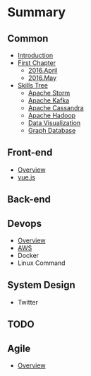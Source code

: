 # Summary

## Common

* [Introduction](README.md)
* [First Chapter](chapter1.md)
  * [2016.April](2016april.md)
  * [2016.May](2016may.md)
* [Skills Tree](skills_tree.md)
  * [Apache Storm](apache_storm.md)
  * [Apache Kafka](apache_kafka.md)
  * [Apache Cassandra](apache_cassandra.md)
  * [Apache Hadoop](apache_hadoop.md)
  * [Data Visualization](data_visualization.md)
  * [Graph Database](graph_database.md)

## Front-end

* [Overview](front-end/overview.md)
* [vue.js](front-end/vuejs.md)

## Back-end

## Devops

* [Overview](devops/overview.md)
* [AWS](devops/aws.md)
* Docker
* Linux Command

## System Design

* Twitter

## TODO

## Agile

* [Overview](agile/overview.md)

